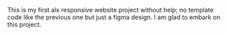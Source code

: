 This is my first alx responsive website project without help;
no template code like the previous one but just a figma design.
I am glad to embark on this project.
